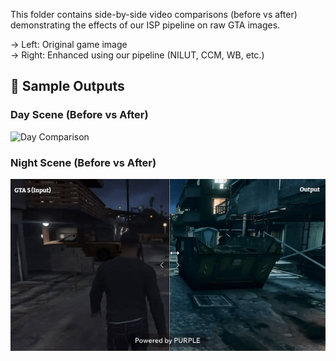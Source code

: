 This folder contains side-by-side video comparisons (before vs after) demonstrating the effects of our ISP pipeline on raw GTA images.

→ Left: Original game image  
→ Right: Enhanced using our pipeline (NILUT, CCM, WB, etc.)


## 🎥 Sample Outputs

### Day Scene (Before vs After)
![Day Comparison](sample_outputs_isp/gta_before_after_day.gif)

### Night Scene (Before vs After)
![Night Comparison](sample_outputs_isp/gta_before_after_night.gif)
